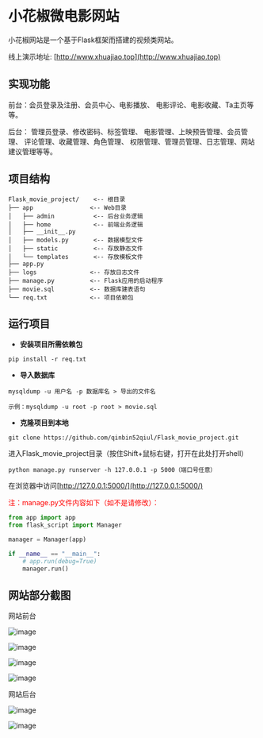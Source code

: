 # 小花椒微电影网站

小花椒网站是一个基于Flask框架而搭建的视频类网站。


线上演示地址: [http://www.xhuajiao.top](http://www.xhuajiao.top)


## 实现功能

前台：会员登录及注册、会员中心、电影播放、
电影评论、电影收藏、Ta主页等等。

后台：
管理员登录、修改密码、标签管理、
电影管理、上映预告管理、会员管理、
评论管理、收藏管理、角色管理、
权限管理、管理员管理、日志管理、网站建议管理等等。

## 项目结构


```
Flask_movie_project/    <-- 根目录
├── app                <-- Web目录
│   ├── admin           <-- 后台业务逻辑
│   ├── home            <-- 前端业务逻辑
│   ├── __init__.py
│   ├── models.py       <-- 数据模型文件
│   ├── static          <-- 存放静态文件
│   └── templates       <-- 存放模板文件
├── app.py
├── logs               <-- 存放日志文件
├── manage.py          <-- Flask应用的启动程序
├── movie.sql          <-- 数据库建表语句
└── req.txt            <-- 项目依赖包
```

## 运行项目

- **安装项目所需依赖包**
    

```
pip install -r req.txt
```

- **导入数据库**


```
mysqldump -u 用户名 -p 数据库名 > 导出的文件名  

示例：mysqldump -u root -p root > movie.sql
```


- **克隆项目到本地**


```
git clone https://github.com/qinbin52qiul/Flask_movie_project.git
```
进入Flask_movie_project目录（按住Shift+鼠标右键，打开在此处打开shell）
```
python manage.py runserver -h 127.0.0.1 -p 5000（端口号任意）

```
在浏览器中访问[http://127.0.0.1:5000/](http://127.0.0.1:5000/)

<font color=red>注：manage.py文件内容如下（如不是请修改）：</font>
```python
from app import app
from flask_script import Manager

manager = Manager(app)

if __name__ == "__main__":
    # app.run(debug=True)
    manager.run()
```

## 网站部分截图

网站前台

![image](https://raw.githubusercontent.com/qinbin52qiul/MarkdownPhotos/master/movie/%E5%BE%AE%E4%BF%A1%E5%9B%BE%E7%89%87_20180619182039.png)


![image](https://github.com/qinbin52qiul/MarkdownPhotos/blob/master/movie/%E5%BE%AE%E4%BF%A1%E5%9B%BE%E7%89%87_20180619182045.png?raw=true)

![image](https://github.com/qinbin52qiul/MarkdownPhotos/blob/master/movie/%E5%BE%AE%E4%BF%A1%E5%9B%BE%E7%89%87_20180619182049.png?raw=true)


![image](https://github.com/qinbin52qiul/MarkdownPhotos/blob/master/movie/%E5%BE%AE%E4%BF%A1%E5%9B%BE%E7%89%87_20180619182053.png?raw=true)


网站后台

![image](https://github.com/qinbin52qiul/MarkdownPhotos/blob/master/movie/%E5%BE%AE%E4%BF%A1%E5%9B%BE%E7%89%87_20180619182122.png?raw=true)

![image](https://github.com/qinbin52qiul/MarkdownPhotos/blob/master/movie/%E5%BE%AE%E4%BF%A1%E5%9B%BE%E7%89%87_20180619182159.png?raw=true)
